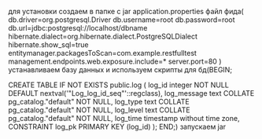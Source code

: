 для установки создаем в папке с jar application.properties файл фида(
db.driver=org.postgresql.Driver
db.username=root
db.password=root
db.url=jdbc:postgresql://localhost/dbname
hibernate.dialect=org.hibernate.dialect.PostgreSQLDialect
hibernate.show_sql=true
entitymanager.packagesToScan=com.example.restfulltest
management.endpoints.web.exposure.include=*
server.port=80
)
устанавливаем базу данных и используем 
скрипты для бд(BEGIN;


CREATE TABLE IF NOT EXISTS public.log
(
    log_id integer NOT NULL DEFAULT nextval('"Log_log_id_seq"'::regclass),
    log_message text COLLATE pg_catalog."default" NOT NULL,
    log_type text COLLATE pg_catalog."default" NOT NULL,
    log_level text COLLATE pg_catalog."default" NOT NULL,
    log_time timestamp without time zone,
    CONSTRAINT log_pk PRIMARY KEY (log_id)
);
END;)
запускаем jar
